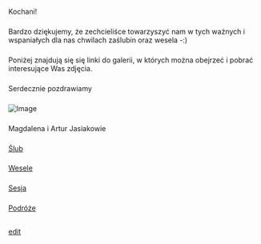 Kochani! 
###
Bardzo dziękujemy, że zechcieliśce towarzyszyć nam w tych ważnych i wspaniałych dla nas chwilach zaślubin oraz wesela -:)
###
Poniżej znajdują się się linki do galerii, w których można obejrzeć i pobrać interesujące Was zdjęcia.
###
Serdecznie pozdrawiamy
###
![Image](https://drive.google.com/open?id=14_1UPmf0Z9tt8am9EySwX7iUSkivibBF)
###
Magdalena i Artur Jasiakowie
###
[Ślub](https://drive.google.com/open?id=1A7qJXR4QJ5WgJVGvRVZniE17thpjf7mQ)
###
[Wesele](https://drive.google.com/open?id=1g6qSUsJuhxXFeKoEZbDNp-Zj450il6Nl)
###
[Sesja](https://drive.google.com/drive/folders/1nfKb-L8qjdTAyC2UObY1_2t33K1KosBL?usp=sharing)
###
[Podróże](https://drive.google.com/open?id=1wkPPJFeZubGbY1i-YJYPffLfj5ABVPga)
##
[edit](https://github.com/jasiakowie/galeria/edit/master/index.md) 
